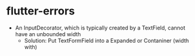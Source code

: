 # flutter-errors

- An InputDecorator, which is typically created by a TextField, cannot have an unbounded width
  - Solution: Put TextFormField into a Expanded or Contaniner (width with)
